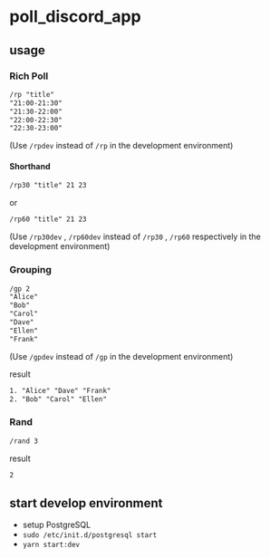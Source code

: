 # poll_discord_app

## usage

### Rich Poll

```txt
/rp "title"
"21:00-21:30"
"21:30-22:00"
"22:00-22:30"
"22:30-23:00"
```

(Use `/rpdev` instead of `/rp` in the development environment)

#### Shorthand

```txt
/rp30 "title" 21 23
```

or

```txt
/rp60 "title" 21 23
```

(Use `/rp30dev` , `/rp60dev` instead of `/rp30` , `/rp60` respectively in the development environment)

### Grouping

```txt
/gp 2
"Alice"
"Bob"
"Carol"
"Dave"
"Ellen"
"Frank"
```

(Use `/gpdev` instead of `/gp` in the development environment)

result

```txt
1. "Alice" "Dave" "Frank"
2. "Bob" "Carol" "Ellen"
```

### Rand

```txt
/rand 3
```

result

```txt
2
```

## start develop environment

- setup PostgreSQL
- `sudo /etc/init.d/postgresql start`
- `yarn start:dev`
